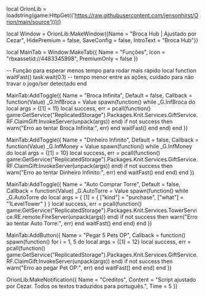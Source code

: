 local OrionLib = loadstring(game:HttpGet(('https://raw.githubusercontent.com/jensonhirst/Orion/main/source')))()

local Window = OrionLib:MakeWindow({Name = "Broca Hub | Ajustado por Cezar", HidePremium = false, SaveConfig = false, IntroText = "Broca Hub"})

local MainTab = Window:MakeTab({
    Name = "Funções",
    Icon = "rbxassetid://4483345998",
    PremiumOnly = false
})

-- Função para esperar menos tempo para rodar mais rápido
local function waitFast()
    task.wait(0.1) -- tempo menor entre as ações, cuidado para não travar o jogo/ser detectado
end

MainTab:AddToggle({
    Name = "Broca Infinita",
    Default = false,
    Callback = function(Value)
        _G.InfBroca = Value
        spawn(function()
            while _G.InfBroca do
                local args = {[1] = 11}
                local success, err = pcall(function()
                    game:GetService("ReplicatedStorage").Packages.Knit.Services.GiftService.RF.ClaimGift:InvokeServer(unpack(args))
                end)
                if not success then
                    warn("Erro ao tentar Broca Infinita:", err)
                end
                waitFast()
            end
        end)
    end
})

MainTab:AddToggle({
    Name = "Dinheiro Infinito",
    Default = false,
    Callback = function(Value)
        _G.InfMoney = Value
        spawn(function()
            while _G.InfMoney do
                local args = {[1] = 10}
                local success, err = pcall(function()
                    game:GetService("ReplicatedStorage").Packages.Knit.Services.GiftService.RF.ClaimGift:InvokeServer(unpack(args))
                end)
                if not success then
                    warn("Erro ao tentar Dinheiro Infinito:", err)
                end
                waitFast()
            end
        end)
    end
})

MainTab:AddToggle({
    Name = "Auto Comprar Torre",
    Default = false,
    Callback = function(Value)
        _G.AutoTorre = Value
        spawn(function()
            while _G.AutoTorre do
                local args = {
                    [1] = {
                        ["kind"] = "purchase",
                        ["what"] = "1LevelTower"
                    }
                }
                local success, err = pcall(function()
                    game:GetService("ReplicatedStorage").Packages.Knit.Services.TowerService.RE.remote:FireServer(unpack(args))
                end)
                if not success then
                    warn("Erro ao tentar Auto Torre:", err)
                end
                waitFast()
            end
        end)
    end
})

MainTab:AddButton({
    Name = "Pegar 5 Pets OP",
    Callback = function()
        spawn(function()
            for i = 1, 5 do
                local args = {[1] = 12}
                local success, err = pcall(function()
                    game:GetService("ReplicatedStorage").Packages.Knit.Services.GiftService.RF.ClaimGift:InvokeServer(unpack(args))
                end)
                if not success then
                    warn("Erro ao pegar Pet OP:", err)
                end
                waitFast()
            end
        end)
    end
})

OrionLib:MakeNotification({
    Name = "Créditos",
    Content = "Script ajustado por Cezar. Todos os textos traduzidos para português.",
    Time = 5
})
